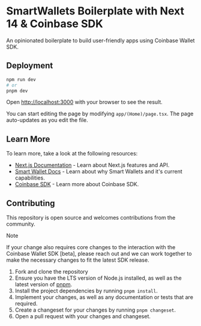 # SmartWallets Boilerplate with Next 14 & Coinbase SDK

An opinionated boilerplate to build user-friendly apps using Coinbase Wallet SDK.


## Deployment

```bash
npm run dev
# or
pnpm dev
```

Open [http://localhost:3000](http://localhost:3000) with your browser to see the result.

You can start editing the page by modifying `app/(Home)/page.tsx`. The page auto-updates as you edit the file.

## Learn More

To learn more, take a look at the following resources:

- [Next.js Documentation](https://nextjs.org/docs) - Learn about Next.js features and API.
- [Smart Wallet Docs](https://www.smartwallet.dev/why) - Learn about why Smart Wallets and it's current capabilities.
- [Coinbase SDK](https://docs.cloud.coinbase.com/wallet-sdk/docs/welcome) - Learn more about Coinbase SDK.

## Contributing

This repository is open source and welcomes contributions from the
community.

<!-- prettier-ignore -->
> [!NOTE] 
> If your change also requires core changes to the interaction with the Coinbase Wallet SDK [beta], please reach out
> and we can work together to make the necessary changes to fit the latest SDK release.

<!-- prettier-ignore-end -->

1. Fork and clone the repository
2. Ensure you have the LTS version of Node.js installed, as well as the latest
   version of [pnpm](https://pnpm.io).
3. Install the project dependencies by running `pnpm install`.
4. Implement your changes, as well as any documentation or tests that are
   required.
5. Create a changeset for your changes by running `pnpm changeset`.
6. Open a pull request with your changes and changeset.